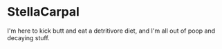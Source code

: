 # StellaCarpal 

I'm here to kick butt and eat a detritivore diet, and I'm all out of poop and decaying stuff.